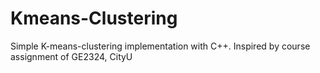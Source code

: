 # Kmeans-Clustering
Simple K-means-clustering implementation with C++. Inspired by course assignment of GE2324, CityU
